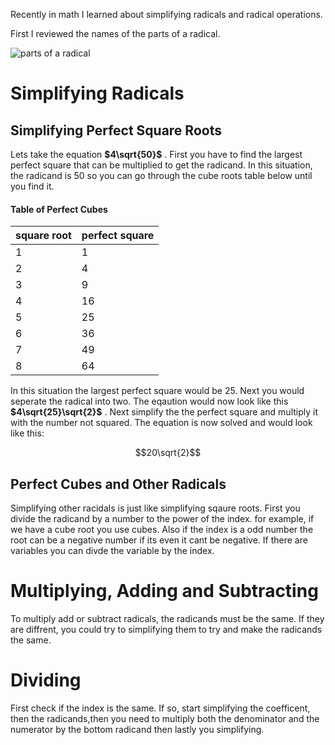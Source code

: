 Recently in math I learned about simplifying radicals and radical operations.

First I reviewed the names of the parts of a radical.
 
![parts of a radical](https://study.com/cimages/multimages/16/radical_image.jpg)

# Simplifying Radicals 

## Simplifying Perfect Square Roots 

Lets take the equation **$4\sqrt{50}$**  . First you have to find the largest perfect square that can be multiplied to get the radicand. In this situation, the radicand is 50 so you can go through the cube roots table below until you find it. 

#### Table of Perfect Cubes 

 |square root|perfect square|
 |---------|------------|
 |1        |1           |
 |2        |4           |
 |3        |9           |
 |4        |16          |
 |5        |25          |
 |6        |36          |
 |7        |49          |
 |8        |64          |

In this situation the largest perfect square would be 25. Next you would seperate the radical into two. The eqaution would now look like this **$4\sqrt{25}\sqrt{2}$** . Next simplify the the perfect square and multiply it with the number not squared. The equation is now solved and would look like this:

$$20\sqrt{2}$$

## Perfect Cubes and Other Radicals 

Simplifying other racidals is just like simplifying sqaure roots. First you divide the radicand by a number to the power of the index. for example, if we have a cube root you use cubes. Also if the index is a odd number the root can be a negative number if its even it cant be negative. If there are variables you can divde the variable by the index.

# Multiplying, Adding and Subtracting 

To multiply add or subtract radicals, the radicands must be the same. If they are diffrent, you could try to simplifying them to try and make the radicands the same.

# Dividing 

First check if the index is the same. If so, start simplifying the coefficent, then the radicands,then you need to multiply both the denominator and the numerator by the bottom radicand then lastly you simplifying.

